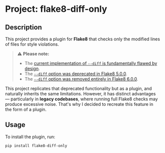 # Project: flake8-diff-only

## Description

This project provides a plugin for **Flake8** that checks only the modified lines of files for style violations.

> ⚠️ **Please note:**
>
> * The [current implementation of `--diff` is fundamentally flawed by design](https://github.com/pycqa/flake8/issues/1389).
> * The [`--diff` option was deprecated in Flake8 5.0.0](https://flake8.pycqa.org/en/latest/release-notes/5.0.0.html#deprecations).
> * The [`--diff` option was removed entirely in Flake8 6.0.0](https://flake8.pycqa.org/en/latest/release-notes/6.0.0.html#backwards-incompatible-changes).

This project replicates that deprecated functionality but as a plugin, and naturally inherits the same limitations.
However, it has distinct advantages — particularly in **legacy codebases**, where running full Flake8 checks may produce excessive noise.
That's why I decided to recreate this feature in the form of a plugin.

## Usage

To install the plugin, run:

```bash
pip install flake8-diff-only
```
